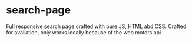 # search-page
Full responsive search page crafted with pure JS, HTML abd CSS. Crafted for avaliation, only works locally because of the web motors api
